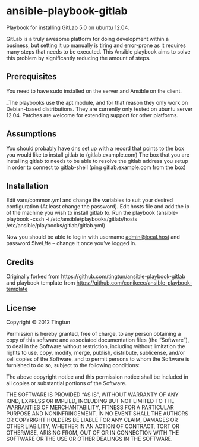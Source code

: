 # ansible-playbook-gitlab

Playbook for installing GitLab 5.0 on ubuntu 12.04.

GitLab is a truly awesome platform for doing development within a business, but setting it up manually is tiring and error-prone as it requires many steps that needs to be executed. This Ansible playbook aims to solve this problem by significantly reducing the amount of steps.

## Prerequisites
You need to have sudo installed on the server and Ansible on the client. 

_The playbooks use the apt module, and for that reason they only work on Debian-based distributions. They are currently only tested on ubuntu server 12.04. Patches are welcome for extending support for other platforms. 

## Assumptions
You should probably have dns set up with a record that points to the box you would like to install gitlab to (gitlab.example.com) 
The box that you are installing gitlab to needs to be able to resolve the gitlab address you setup in order to connect to gitlab-shell (ping gitlab.example.com from the box)

## Installation
Edit vars/common.yml and change the variables to suit your desired configuration (At least change the password).
Edit hosts file and add the ip of the machine you wish to install gitlab to.
Run the playbook (ansible-playbook -cssh -i /etc/ansible/playbooks/gitlab/hosts /etc/ansible/playbooks/gitlab/gitlab.yml)

Now you should be able to log in with username admin@local.host and password 5iveL!fe – change it once you’ve logged in.

## Credits
Originally forked from https://github.com/tingtun/ansible-playbook-gitlab and playbook template from https://github.com/conikeec/ansible-playbook-template

## License
Copyright © 2012 Tingtun

Permission is hereby granted, free of charge, to any person obtaining a copy of this software and associated documentation files (the “Software”), to deal in the Software without restriction, including without limitation the rights to use, copy, modify, merge, publish, distribute, sublicense, and/or sell copies of the Software, and to permit persons to whom the Software is furnished to do so, subject to the following conditions:

The above copyright notice and this permission notice shall be included in all copies or substantial portions of the Software.

THE SOFTWARE IS PROVIDED “AS IS”, WITHOUT WARRANTY OF ANY KIND, EXPRESS OR IMPLIED, INCLUDING BUT NOT LIMITED TO THE WARRANTIES OF MERCHANTABILITY, FITNESS FOR A PARTICULAR PURPOSE AND NONINFRINGEMENT. IN NO EVENT SHALL THE AUTHORS OR COPYRIGHT HOLDERS BE LIABLE FOR ANY CLAIM, DAMAGES OR OTHER LIABILITY, WHETHER IN AN ACTION OF CONTRACT, TORT OR OTHERWISE, ARISING FROM, OUT OF OR IN CONNECTION WITH THE SOFTWARE OR THE USE OR OTHER DEALINGS IN THE SOFTWARE.
